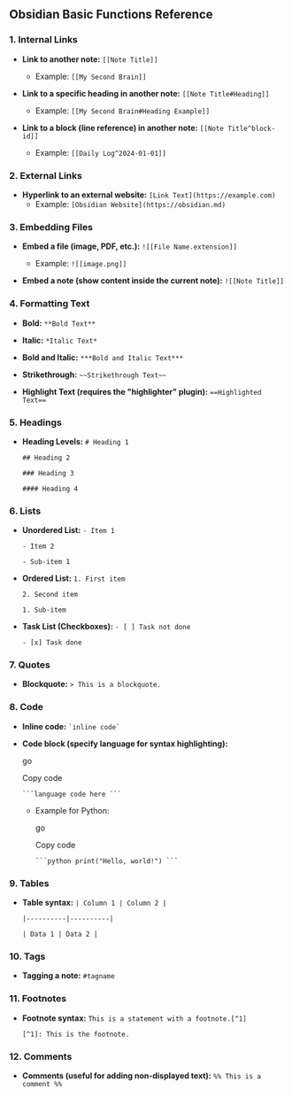 ## **Obsidian Basic Functions Reference**

### **1. Internal Links**

- **Link to another note:** `[[Note Title]]`
    
    - Example: `[[My Second Brain]]`
- **Link to a specific heading in another note:** `[[Note Title#Heading]]`
    
    - Example: `[[My Second Brain#Heading Example]]`
- **Link to a block (line reference) in another note:** `[[Note Title^block-id]]`
    
    - Example: `[[Daily Log^2024-01-01]]`

### **2. External Links**

- **Hyperlink to an external website:** `[Link Text](https://example.com)`
    - Example: `[Obsidian Website](https://obsidian.md)`

### **3. Embedding Files**

- **Embed a file (image, PDF, etc.):** `![[File Name.extension]]`
    
    - Example: `![[image.png]]`
- **Embed a note (show content inside the current note):** `![[Note Title]]`
    

### **4. Formatting Text**

- **Bold:** `**Bold Text**`
    
- **Italic:** `*Italic Text*`
    
- **Bold and Italic:** `***Bold and Italic Text***`
    
- **Strikethrough:** `~~Strikethrough Text~~`
    
- **Highlight Text (requires the "highlighter" plugin):** `==Highlighted Text==`
    

### **5. Headings**

- **Heading Levels:** `# Heading 1`
    
    `## Heading 2`
    
    `### Heading 3`
    
    `#### Heading 4`
    

### **6. Lists**

- **Unordered List:** `- Item 1`
    
    `- Item 2`
    
    `- Sub-item 1`
    
- **Ordered List:** `1. First item`
    
    `2. Second item`
    
    `1. Sub-item`
    
- **Task List (Checkboxes):** `- [ ] Task not done`
    
    `- [x] Task done`
    

### **7. Quotes**

- **Blockquote:** `> This is a blockquote.`

### **8. Code**

- **Inline code:** `` `inline code` ``
    
- **Code block (specify language for syntax highlighting):**
    
    go
    
    Copy code
    
    ` ```language code here ``` `
    
    - Example for Python:
        
        go
        
        Copy code
        
        ` ```python print("Hello, world!") ``` `
        

### **9. Tables**

- **Table syntax:** `| Column 1 | Column 2 |`
    
    `|----------|----------|`
    
    `| Data 1 | Data 2 |`
    

### **10. Tags**

- **Tagging a note:** `#tagname`

### **11. Footnotes**

- **Footnote syntax:** `This is a statement with a footnote.[^1]`
    
    `[^1]: This is the footnote.`
    

### **12. Comments**

- **Comments (useful for adding non-displayed text):** `%% This is a comment %%`